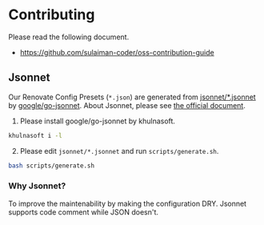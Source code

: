 # Contributing

Please read the following document.

- https://github.com/sulaiman-coder/oss-contribution-guide

## Jsonnet

Our Renovate Config Presets (`*.json`) are generated from [jsonnet/*.jsonnet](jsonnet) by [google/go-jsonnet](https://github.com/google/go-jsonnet).
About Jsonnet, please see [the official document](https://jsonnet.org/).

1. Please install google/go-jsonnet by khulnasoft.

```sh
khulnasoft i -l
```

2. Please edit `jsonnet/*.jsonnet` and run `scripts/generate.sh`.

```sh
bash scripts/generate.sh
```

### Why Jsonnet?

To improve the maintenability by making the configuration DRY.
Jsonnet supports code comment while JSON doesn't.
